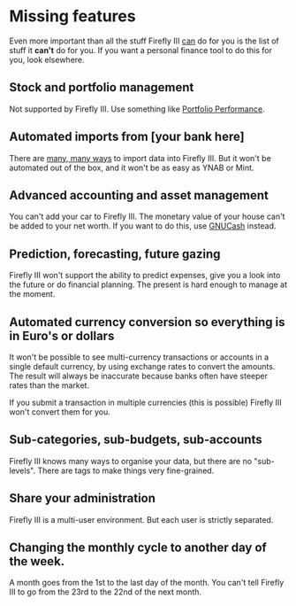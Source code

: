 # Missing features

Even more important than all the stuff Firefly III [can](https://github.com/firefly-iii/docs/tree/9bae8ca4ffd474ad148d66c2b5d49af9ba99adbe/about/introduction.md) do for you is the list of stuff it **can't** do for you. If you want a personal finance tool to do this for you, look elsewhere.

## Stock and portfolio management

Not supported by Firefly III. Use something like [Portfolio Performance](https://www.portfolio-performance.info/).

## Automated imports from \[your bank here\]

There are [many, many ways](../importing-data/introduction.md) to import data into Firefly III. But it won't be automated out of the box, and it won't be as easy as YNAB or Mint.

## Advanced accounting and asset management

You can't add your car to Firefly III. The monetary value of your house can't be added to your net worth. If you want to do this, use [GNUCash](https://gnucash.org/) instead.

## Prediction, forecasting, future gazing

Firefly III won't support the ability to predict expenses, give you a look into the future or do financial planning. The present is hard enough to manage at the moment.

## Automated currency conversion so everything is in Euro's or dollars

It won't be possible to see multi-currency transactions or accounts in a single default currency, by using exchange rates to convert the amounts. The result will always be inaccurate because banks often have steeper rates than the market.

If you submit a transaction in multiple currencies \(this is possible\) Firefly III won't convert them for you.

## Sub-categories, sub-budgets, sub-accounts

Firefly III knows many ways to organise your data, but there are no "sub-levels". There are tags to make things very fine-grained.

## Share your administration

Firefly III is a multi-user environment. But each user is strictly separated.

## Changing the monthly cycle to another day of the week.

A month goes from the 1st to the last day of the month. You can't tell Firefly III to go from the 23rd to the 22nd of the next month.

